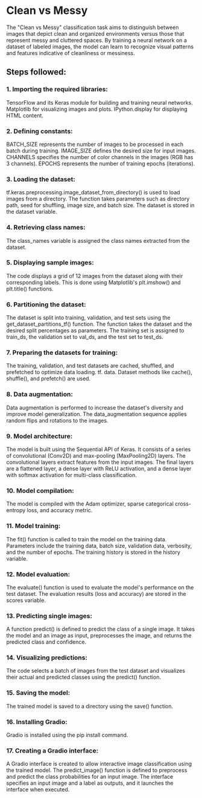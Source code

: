 # Clean vs Messy

The "Clean vs Messy" classification task aims to distinguish between images that depict clean and organized environments versus those that represent messy
and cluttered spaces. By training a neural network on a dataset of labeled images, the model can learn to recognize visual patterns and features indicative
of cleanliness or messiness.

## Steps followed:

### 1. Importing the required libraries:
TensorFlow and its Keras module for building and training neural networks.
Matplotlib for visualizing images and plots.
IPython.display for displaying HTML content.
### 2. Defining constants:
BATCH_SIZE represents the number of images to be processed in each batch during training.
IMAGE_SIZE defines the desired size for input images.
CHANNELS specifies the number of color channels in the images (RGB has 3 channels).
EPOCHS represents the number of training epochs (iterations).
### 3. Loading the dataset:
tf.keras.preprocessing.image_dataset_from_directory() is used to load images from a directory.
The function takes parameters such as directory path, seed for shuffling, image size, and batch size.
The dataset is stored in the dataset variable.
### 4. Retrieving class names:
The class_names variable is assigned the class names extracted from the dataset.
### 5. Displaying sample images:
The code displays a grid of 12 images from the dataset along with their corresponding labels.
This is done using Matplotlib's plt.imshow() and plt.title() functions.
### 6. Partitioning the dataset:
The dataset is split into training, validation, and test sets using the get_dataset_partitions_tf() function.
The function takes the dataset and the desired split percentages as parameters.
The training set is assigned to train_ds, the validation set to val_ds, and the test set to test_ds.
### 7. Preparing the datasets for training:
The training, validation, and test datasets are cached, shuffled, and prefetched to optimize data loading.
tf. data. Dataset methods like cache(), shuffle(), and prefetch() are used.
### 8. Data augmentation:
Data augmentation is performed to increase the dataset's diversity and improve model generalization.
The data_augmentation sequence applies random flips and rotations to the images.
### 9. Model architecture:
The model is built using the Sequential API of Keras.
It consists of a series of convolutional (Conv2D) and max-pooling (MaxPooling2D) layers.
The convolutional layers extract features from the input images.
The final layers are a flattened layer, a dense layer with ReLU activation, and a dense layer with softmax activation for multi-class classification.
### 10. Model compilation:
The model is compiled with the Adam optimizer, sparse categorical cross-entropy loss, and accuracy metric.
### 11. Model training:
The fit() function is called to train the model on the training data.
Parameters include the training data, batch size, validation data, verbosity, and the number of epochs.
The training history is stored in the history variable.
### 12. Model evaluation:
The evaluate() function is used to evaluate the model's performance on the test dataset.
The evaluation results (loss and accuracy) are stored in the scores variable.
### 13. Predicting single images:
A function predict() is defined to predict the class of a single image.
It takes the model and an image as input, preprocesses the image, and returns the predicted class and confidence.
### 14. Visualizing predictions:
The code selects a batch of images from the test dataset and visualizes their actual and predicted classes using the predict() function.
### 15. Saving the model:
The trained model is saved to a directory using the save() function.
### 16. Installing Gradio:
Gradio is installed using the pip install command.
### 17. Creating a Gradio interface:
A Gradio interface is created to allow interactive image classification using the trained model.
The predict_image() function is defined to preprocess and predict the class probabilities for an input image.
The interface specifies an input image and a label as outputs, and it launches the interface when executed.
